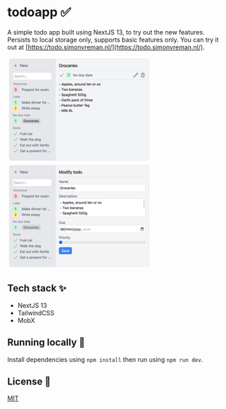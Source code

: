 # todoapp ✅
A simple todo app built using NextJS 13, to try out the new features. Persists to local storage only,
supports basic features only. You can try it out at [https://todo.simonvreman.nl/](https://todo.simonvreman.nl/).

![Screenshot of todo viewing](img/view_todo.png) ![Screenshot of todo editing](img/edit_todo.png)

## Tech stack ✨
- NextJS 13
- TailwindCSS
- MobX

## Running locally 💨
Install dependencies using `npm install` then run using `npm run dev`.

## License 📜
[MIT](license)